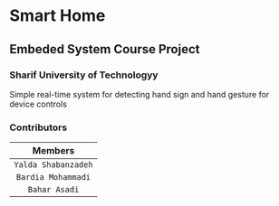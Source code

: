 # Smart Home
## Embeded System Course Project 

### Sharif University of Technologyy
Simple real-time system for detecting hand sign and hand gesture for device controls


### Contributors
| Members |
| :---:   |
| `Yalda Shabanzadeh` |
| `Bardia Mohammadi`  |
| `Bahar Asadi`  |
